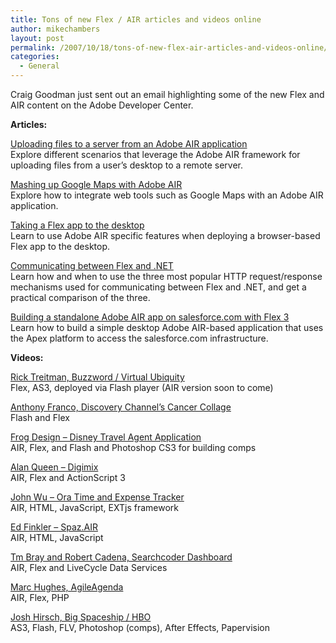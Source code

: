 ```yaml
---
title: Tons of new Flex / AIR articles and videos online
author: mikechambers
layout: post
permalink: /2007/10/18/tons-of-new-flex-air-articles-and-videos-online/
categories:
  - General
---
```



Craig Goodman just sent out an email highlighting some of the new Flex and AIR content on the Adobe Developer Center.

**Articles:**

[Uploading files to a server from an Adobe AIR application][1]  
Explore different scenarios that leverage the Adobe AIR framework for uploading files from a user&#8217;s desktop to a remote server.  
<!--more-->

  
[Mashing up Google Maps with Adobe AIR][2]  
Explore how to integrate web tools such as Google Maps with an Adobe AIR application.

[Taking a Flex app to the desktop][3]  
Learn to use Adobe AIR specific features when deploying a browser-based Flex app to the desktop.

[Communicating between Flex and .NET][4]  
Learn how and when to use the three most popular HTTP request/response mechanisms used for communicating between Flex and .NET, and get a practical comparison of the three. 

[Building a standalone Adobe AIR app on salesforce.com with Flex 3][5]  
Learn how to build a simple desktop Adobe AIR-based application that uses the Apex platform to access the salesforce.com infrastructure.

**Videos:**

[Rick Treitman, Buzzword / Virtual Ubiquity][6]  
Flex, AS3, deployed via Flash player (AIR version soon to come)

[Anthony Franco, Discovery Channel&#8217;s Cancer Collage][7]  
Flash and Flex

[Frog Design &#8211; Disney Travel Agent Application][8]  
AIR, Flex, and Flash and Photoshop CS3 for building comps 

[Alan Queen &#8211; Digimix][9]  
AIR, Flex and ActionScript 3 

[John Wu &#8211; Ora Time and Expense Tracker][10]  
AIR, HTML, JavaScript, EXTjs framework

[Ed Finkler &#8211; Spaz.AIR][11]  
AIR, HTML, JavaScript

[Tm Bray and Robert Cadena, Searchcoder Dashboard][12]  
AIR, Flex and LiveCycle Data Services

[Marc Hughes, AgileAgenda][13]  
AIR, Flex, PHP 

[Josh Hirsch, Big Spaceship / HBO][14]  
AS3, Flash, FLV, Photoshop (comps), After Effects, Papervision

 [1]: http://www.adobe.com/devnet/air/flex/articles/uploading_air_app_to_server.html
 [2]: http://www.adobe.com/devnet/air/ajax/articles/air_map_mashup.html
 [3]: http://www.adobe.com/devnet/air/flex/articles/flex_to_air_migration.html
 [4]: http://www.adobe.com/devnet/flex/articles/communicating_flex_dotnet.html
 [5]: http://www.adobe.com/devnet/flex/articles/flex_air_salesforce.html
 [6]: http://blog.adobemax2007.com/2007/10/get-buzz-on-buzzword.html
 [7]: http://blog.adobemax2007.com/2007/10/living-with-cancer-ria-with-mission.html
 [8]: http://blog.adobemax2007.com/2007/10/online-offline-travel-planning-to-magic.html
 [9]: http://blog.adobemax2007.com/2007/10/meet-alan-queen-developer-of-digimix.html
 [10]: http://blog.adobemax2007.com/2007/10/meet-john-wu-developer-of-ora-time-and.html
 [11]: http://blog.adobemax2007.com/2007/10/meet-edward-finkler-developer-of-spaz.html
 [12]: http://blog.adobemax2007.com/2007/10/meet-tom-bray-and-robert-cadena.html
 [13]: http://blog.adobemax2007.com/2007/10/meet-marc-hughes-developer-of-agile.html
 [14]: http://blog.adobemax2007.com/2007/10/rear-window-20.html